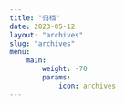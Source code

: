 ```yaml
---
title: "归档"
date: 2023-05-12
layout: "archives"
slug: "archives"
menu:
    main:
        weight: -70
        params: 
            icon: archives
---
```

